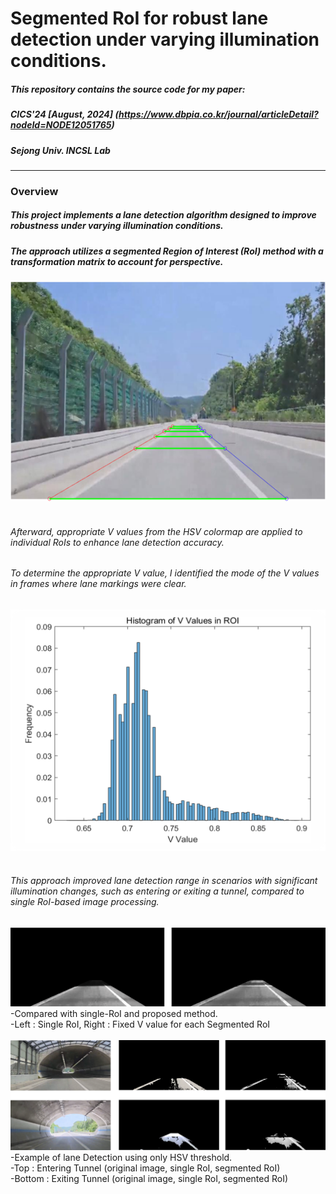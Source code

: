 # Segmented RoI for robust lane detection under varying illumination conditions.
##### This repository contains the source code for my paper:
##### CICS'24 [August, 2024] (https://www.dbpia.co.kr/journal/articleDetail?nodeId=NODE12051765)
##### Sejong Univ. INCSL Lab
------------
### Overview
##### This project implements a lane detection algorithm designed to improve robustness under varying illumination conditions.  
##### The approach utilizes a segmented Region of Interest (RoI) method with a transformation matrix to account for perspective.  
![segmented RoIs](https://github.com/kjin3386/Segmented_ROI_Lane_Detection/blob/main/RoI.png)
<br><br>
###### Afterward, appropriate V values from the HSV colormap are applied to individual RoIs to enhance lane detection accuracy.
###### To determine the appropriate V value, I identified the mode of the V values in frames where lane markings were clear.
![V value histogram](https://github.com/kjin3386/Segmented_ROI_Lane_Detection/blob/main/V_value_hist.png)
<br><br>
###### This approach improved lane detection range in scenarios with significant illumination changes, such as entering or exiting a tunnel, compared to single RoI-based image processing.
![compare with single-RoI](https://github.com/kjin3386/Segmented_ROI_Lane_Detection/blob/main/comparsion.png)
-Compared with single-RoI and proposed method.<br>
-Left : Single RoI, Right : Fixed V value for each Segmented RoI
<br><br>
![Example of lane Detection only using HSV threshold](https://github.com/kjin3386/Segmented_ROI_Lane_Detection/blob/main/result_example.png)
-Example of lane Detection using only HSV threshold.<br>
-Top : Entering Tunnel (original image, single RoI, segmented RoI)<br>
-Bottom : Exiting Tunnel (original image, single RoI, segmented RoI)
